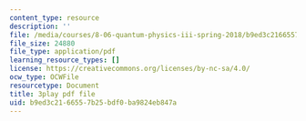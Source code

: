 ```yaml
---
content_type: resource
description: ''
file: /media/courses/8-06-quantum-physics-iii-spring-2018/b9ed3c2166557b25bdf0ba9824eb847a_qaj4u42XZLg.pdf
file_size: 24880
file_type: application/pdf
learning_resource_types: []
license: https://creativecommons.org/licenses/by-nc-sa/4.0/
ocw_type: OCWFile
resourcetype: Document
title: 3play pdf file
uid: b9ed3c21-6655-7b25-bdf0-ba9824eb847a
---
```

